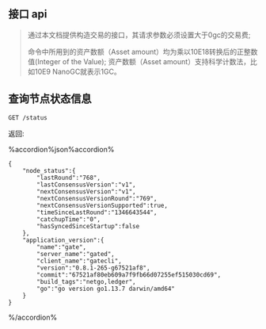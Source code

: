 ## 接口 api

>通过本文档提供构造交易的接口，其请求参数必须设置大于0gc的交易费;
>
> 命令中所用到的资产数额（Asset amount）均为乘以10E18转换后的正整数值(Integer of the Value);
> 资产数额（Asset amount）支持科学计数法，比如10E9 NanoGC就表示1GC。


## 查询节点状态信息

```
GET /status
```

返回:

%accordion%json%accordion%

```
{
    "node_status":{
        "lastRound":"768",
        "lastConsensusVersion":"v1",
        "nextConsensusVersion":"v1",
        "nextConsensusVersionRound":"769",
        "nextConsensusVersionSupported":true,
        "timeSinceLastRound":"1346643544",
        "catchupTime":"0",
        "hasSyncedSinceStartup":false
    },
    "application_version":{
        "name":"gate",
        "server_name":"gated",
        "client_name":"gatecli",
        "version":"0.8.1-265-g67521af8",
        "commit":"67521af80eb609a7f9fb66d07255ef515030cd69",
        "build_tags":"netgo,ledger",
        "go":"go version go1.13.7 darwin/amd64"
    }
}
```
%/accordion%




